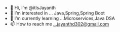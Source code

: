 - 👋 Hi, I’m @itIsJayanth
- 👀 I’m interested in ... Java,Spring,Spring Boot 
- 🌱 I’m currently learning ...Microservices,Java DSA
- 📫 How to reach me ...jayanthd302@gmail.com



<!---
itIsJayanth/itIsJayanth is a ✨ special ✨ repository because its `README.md` (this file) appears on your GitHub profile.
You can click the Preview link to take a look at your changes.
--->
